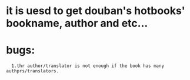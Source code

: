 # it is uesd to get douban's hotbooks' bookname, author and etc...
# bugs:
      1.thr author/translator is not enough if the book has many authprs/translators.
